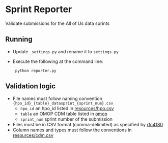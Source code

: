 # Sprint Reporter

Validate submissions for the All of Us data sprints

## Running
 * Update `_settings.py` and rename it to `settings.py`
 * Execute the following at the command line:
 
        python reporter.py

## Validation logic
 * File names must follow naming convention `{hpo_id}_{table}_datasprint_{sprint_num}.csv` 
     * `hpo_id` an hpo_id listed in [resources/hpo.csv](resources/hpo.csv)
     * `table` an OMOP CDM table listed in [omop](omop)
     * `sprint_num` sprint number of the submission
 * Files must be in CSV format (comma-delimited) as specified by [rfc4180](https://tools.ietf.org/html/rfc4180)
 * Column names and types must follow the conventions in [resources/cdm.csv](resources/cdm.csv)
